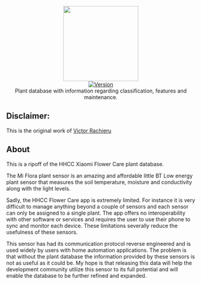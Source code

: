 <p align="center">
    <img src="https://user-images.githubusercontent.com/5860071/61709095-10600900-ad57-11e9-92a4-026a8fe40132.png" width="200px" border="0" />
    <br/>
    <a href="https://github.com/vrachieru/plant-database/releases/latest">
        <img src="https://img.shields.io/badge/version-1.0-brightgreen.svg?style=flat-square" alt="Version">
    </a>
    <br/>
    Plant database with information regarding classification, features and maintenance.
</p>

## Disclaimer:
This is the original work of [Victor Rachieru](https://github.com/vrachieru/plant-database)

## About
This is a ripoff of the HHCC Xiaomi Flower Care plant database.

The Mi Flora plant sensor is an amazing and affordable little BT Low energy plant sensor that measures the soil temperature, moisture and conductivity along with the light levels.

Sadly, the HHCC Flower Care app is extremely limited. 
For instance it is very difficult to manage anything beyond a couple of sensors and each sensor can only be assigned to a single plant.
The app offers no interoperability with other software or services and requires the user to use their phone to sync and monitor each device. 
These limitations severally reduce the usefulness of these sensors.

This sensor has had its communication protocol reverse engineered and is used widely by users with home automation applications.
The problem is that without the plant database the information provided by these sensors is not as useful as it could be. 
My hope is that releasing this data will help the development community utilize this sensor to its full potential and will enable the database to be further refined and expanded.
